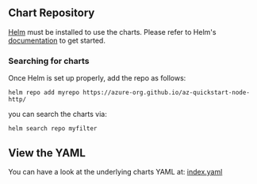 
## Chart Repository

[Helm](https://helm.sh) must be installed to use the charts.
Please refer to Helm's [documentation](https://helm.sh/docs/) to get started.

### Searching for charts

Once Helm is set up properly, add the repo as follows:

    helm repo add myrepo https://azure-org.github.io/az-quickstart-node-http/

you can search the charts via:

    helm search repo myfilter

## View the YAML

You can have a look at the underlying charts YAML at: [index.yaml](index.yaml)
